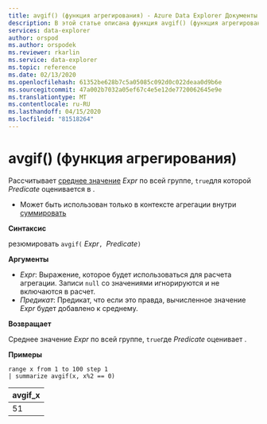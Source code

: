 ```yaml
---
title: avgif() (функция агрегирования) - Azure Data Explorer Документы Майкрософт
description: В этой статье описана функция avgif() (функция агрегирования) в Azure Data Explorer.
services: data-explorer
author: orspod
ms.author: orspodek
ms.reviewer: rkarlin
ms.service: data-explorer
ms.topic: reference
ms.date: 02/13/2020
ms.openlocfilehash: 61352be628b7c5a05085c092d0c022deaa0d9b6e
ms.sourcegitcommit: 47a002b7032a05ef67c4e5e12de7720062645e9e
ms.translationtype: MT
ms.contentlocale: ru-RU
ms.lasthandoff: 04/15/2020
ms.locfileid: "81518264"
---
```

# <a name="avgif-aggregation-function"></a>avgif() (функция агрегирования)

Рассчитывает [среднее значение](avg-aggfunction.md) *Expr* по всей группе, `true`для которой *Predicate* оценивается в .

* Может быть использован только в контексте агрегации внутри [суммировать](summarizeoperator.md)

**Синтаксис**

резюмировать `avgif(` *Expr*`, `*Predicate*`)`

**Аргументы**

* *Expr*: Выражение, которое будет использоваться для расчета агрегации. Записи `null` со значениями игнорируются и не включаются в расчет.
* *Предикат*: Предикат, что если это правда, вычисленное значение *Expr* будет добавлено к среднему.

**Возвращает**

Среднее значение *Expr* по всей группе, `true`где *Predicate* оценивает .
 
**Примеры**

```kusto
range x from 1 to 100 step 1
| summarize avgif(x, x%2 == 0)
```

|avgif_x|
|---|
|51|